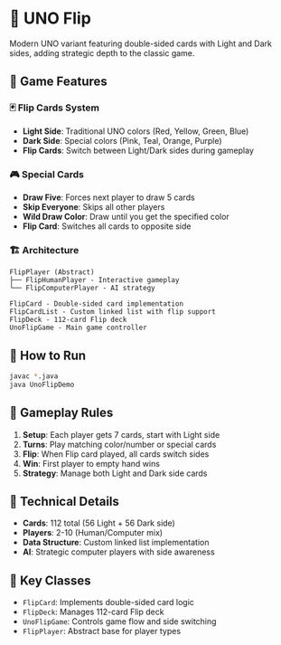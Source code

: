 # 🔄 UNO Flip

Modern UNO variant featuring double-sided cards with Light and Dark sides, adding strategic depth to the classic game.

## 🎯 Game Features

### 🃏 Flip Cards System
- **Light Side**: Traditional UNO colors (Red, Yellow, Green, Blue)
- **Dark Side**: Special colors (Pink, Teal, Orange, Purple)
- **Flip Cards**: Switch between Light/Dark sides during gameplay

### 🎮 Special Cards
- **Draw Five**: Forces next player to draw 5 cards
- **Skip Everyone**: Skips all other players
- **Wild Draw Color**: Draw until you get the specified color
- **Flip Card**: Switches all cards to opposite side

### 🏗️ Architecture
```
FlipPlayer (Abstract)
├── FlipHumanPlayer - Interactive gameplay
└── FlipComputerPlayer - AI strategy

FlipCard - Double-sided card implementation
FlipCardList - Custom linked list with flip support
FlipDeck - 112-card Flip deck
UnoFlipGame - Main game controller
```

## 🚀 How to Run

```bash
javac *.java
java UnoFlipDemo
```

## 🎲 Gameplay Rules

1. **Setup**: Each player gets 7 cards, start with Light side
2. **Turns**: Play matching color/number or special cards
3. **Flip**: When Flip card played, all cards switch sides
4. **Win**: First player to empty hand wins
5. **Strategy**: Manage both Light and Dark side cards

## 🔧 Technical Details

- **Cards**: 112 total (56 Light + 56 Dark side)
- **Players**: 2-10 (Human/Computer mix)
- **Data Structure**: Custom linked list implementation
- **AI**: Strategic computer players with side awareness

## 🎯 Key Classes

- `FlipCard`: Implements double-sided card logic
- `FlipDeck`: Manages 112-card Flip deck
- `UnoFlipGame`: Controls game flow and side switching
- `FlipPlayer`: Abstract base for player types